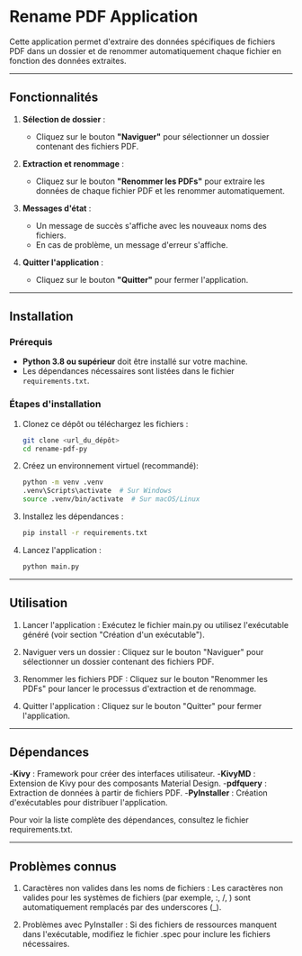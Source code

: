 # Rename PDF Application

Cette application permet d'extraire des données spécifiques de fichiers PDF dans un dossier et de renommer automatiquement chaque fichier en fonction des données extraites.

---

## Fonctionnalités

1. **Sélection de dossier** :
   - Cliquez sur le bouton **"Naviguer"** pour sélectionner un dossier contenant des fichiers PDF.

2. **Extraction et renommage** :
   - Cliquez sur le bouton **"Renommer les PDFs"** pour extraire les données de chaque fichier PDF et les renommer automatiquement.

3. **Messages d'état** :
   - Un message de succès s'affiche avec les nouveaux noms des fichiers.
   - En cas de problème, un message d'erreur s'affiche.

4. **Quitter l'application** :
   - Cliquez sur le bouton **"Quitter"** pour fermer l'application.

---

## Installation

### Prérequis
- **Python 3.8 ou supérieur** doit être installé sur votre machine.
- Les dépendances nécessaires sont listées dans le fichier `requirements.txt`.

### Étapes d'installation
1. Clonez ce dépôt ou téléchargez les fichiers :
   ```bash
   git clone <url_du_dépôt>
   cd rename-pdf-py

2. Créez un environnement virtuel (recommandé): 
   ```bash
   python -m venv .venv
   .venv\Scripts\activate  # Sur Windows
   source .venv/bin/activate  # Sur macOS/Linux

3. Installez les dépendances :
   ```bash
   pip install -r requirements.txt

4. Lancez l'application :
   ```bash
   python main.py

---

## Utilisation

1. Lancer l'application :
   Exécutez le fichier main.py ou utilisez l'exécutable généré (voir section "Création d'un exécutable").

2. Naviguer vers un dossier :
   Cliquez sur le bouton "Naviguer" pour sélectionner un dossier contenant des fichiers PDF.

3. Renommer les fichiers PDF :
   Cliquez sur le bouton "Renommer les PDFs" pour lancer le processus d'extraction et de renommage.

4. Quitter l'application :
   Cliquez sur le bouton "Quitter" pour fermer l'application.

---

## Dépendances

-**Kivy** : Framework pour créer des interfaces utilisateur.
-**KivyMD** : Extension de Kivy pour des composants Material Design.
-**pdfquery** : Extraction de données à partir de fichiers PDF.
-**PyInstaller** : Création d'exécutables pour distribuer l'application.

Pour voir la liste complète des dépendances, consultez le fichier requirements.txt.

---

## Problèmes connus

1. Caractères non valides dans les noms de fichiers :
   Les caractères non valides pour les systèmes de fichiers (par exemple, :, /, \) sont automatiquement remplacés par des underscores (_).

2. Problèmes avec PyInstaller :
   Si des fichiers de ressources manquent dans l'exécutable, modifiez le fichier .spec pour inclure les fichiers nécessaires.